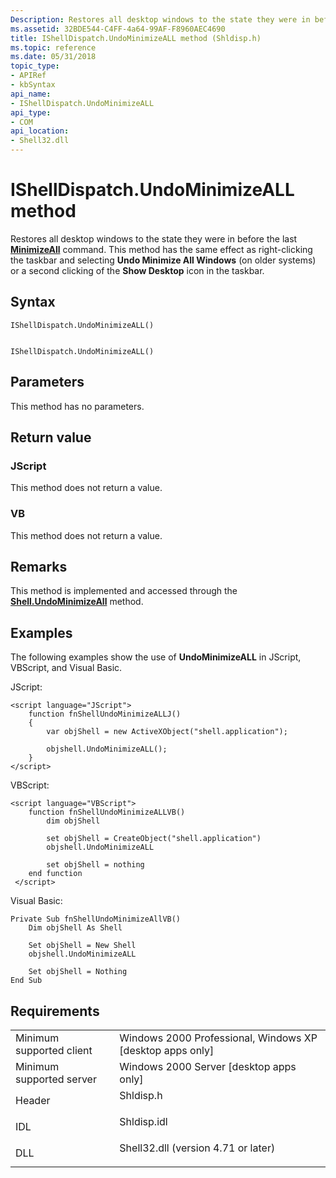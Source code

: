```yaml
---
Description: Restores all desktop windows to the state they were in before the last MinimizeAll command.
ms.assetid: 32BDE544-C4FF-4a64-99AF-F8960AEC4690
title: IShellDispatch.UndoMinimizeALL method (Shldisp.h)
ms.topic: reference
ms.date: 05/31/2018
topic_type: 
- APIRef
- kbSyntax
api_name: 
- IShellDispatch.UndoMinimizeALL
api_type: 
- COM
api_location: 
- Shell32.dll
---
```


# IShellDispatch.UndoMinimizeALL method

Restores all desktop windows to the state they were in before the last [**MinimizeAll**](shell-minimizeall.md) command. This method has the same effect as right-clicking the taskbar and selecting **Undo Minimize All Windows** (on older systems) or a second clicking of the **Show Desktop** icon in the taskbar.

## Syntax


```JScript
IShellDispatch.UndoMinimizeALL()
```


```VB

IShellDispatch.UndoMinimizeALL()
```





## Parameters

This method has no parameters.

## Return value

### JScript

This method does not return a value.

### VB

This method does not return a value.

## Remarks

This method is implemented and accessed through the [**Shell.UndoMinimizeAll**](https://msdn.microsoft.com/library/Bb774106(v=VS.85).aspx) method.

## Examples

The following examples show the use of **UndoMinimizeALL** in JScript, VBScript, and Visual Basic.

JScript:


```JScript
<script language="JScript">
    function fnShellUndoMinimizeALLJ()
    {
        var objShell = new ActiveXObject("shell.application");
        
        objshell.UndoMinimizeALL();
    }
</script>
```



VBScript:


```VB
<script language="VBScript">
    function fnShellUndoMinimizeALLVB()
        dim objShell
        
        set objShell = CreateObject("shell.application")
        objshell.UndoMinimizeALL

        set objShell = nothing
    end function
 </script>
```



Visual Basic:


```VB
Private Sub fnShellUndoMinimizeAllVB()
    Dim objShell As Shell
    
    Set objShell = New Shell
    objshell.UndoMinimizeALL

    Set objShell = Nothing
End Sub
```



## Requirements



|                                     |                                                                                                                |
|-------------------------------------|----------------------------------------------------------------------------------------------------------------|
| Minimum supported client<br/> | Windows 2000 Professional, Windows XP \[desktop apps only\]<br/>                                         |
| Minimum supported server<br/> | Windows 2000 Server \[desktop apps only\]<br/>                                                           |
| Header<br/>                   | <dl> <dt>Shldisp.h</dt> </dl>                           |
| IDL<br/>                      | <dl> <dt>Shldisp.idl</dt> </dl>                         |
| DLL<br/>                      | <dl> <dt>Shell32.dll (version 4.71 or later)</dt> </dl> |



 

 




